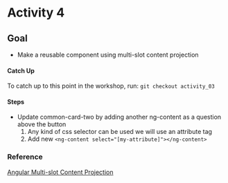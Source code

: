 # Activity 4

## Goal
- Make a reusable component using multi-slot content projection

#### Catch Up
To catch up to this point in the workshop, run:
  `git checkout activity_03`

#### Steps
- Update common-card-two by adding another ng-content as a question above the button
    1. Any kind of css selector can be used we will use an attribute tag
    2. Add new ```<ng-content select="[my-attribute]"></ng-content>```


### Reference
[Angular Multi-slot Content Projection](https://angular.io/guide/content-projection#multi-slot-content-projection)
